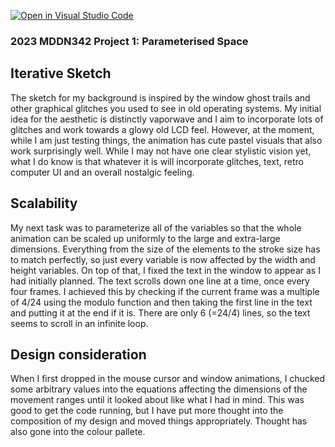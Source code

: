 [![Open in Visual Studio Code](https://classroom.github.com/assets/open-in-vscode-c66648af7eb3fe8bc4f294546bfd86ef473780cde1dea487d3c4ff354943c9ae.svg)](https://classroom.github.com/online_ide?assignment_repo_id=10300782&assignment_repo_type=AssignmentRepo)
### 2023 MDDN342 Project 1: Parameterised Space
## Iterative Sketch
The sketch for my background is inspired by the window ghost trails and other graphical glitches you used to see in old operating systems.
My initial idea for the aesthetic is distinctly vaporwave and I aim to incorporate lots of glitches and work towards a glowy old LCD feel. However, at the moment, while I am just testing things, the animation has cute pastel visuals that also work surprisingly well.
While I may not have one clear stylistic vision yet, what I do know is that whatever it is will incorporate glitches, text, retro computer UI and an overall nostalgic feeling.
## Scalability
My next task was to parameterize all of the variables so that the whole animation can be scaled up uniformly to the large and extra-large dimensions. Everything from the size of the elements to the stroke size has to match perfectly, so just every variable is now affected by the width and height variables. On top of that, I fixed the text in the window to appear as I had initially planned. The text scrolls down one line at a time, once every four frames. I achieved this by checking if the current frame was a multiple of 4/24 using the modulo function and then taking the first line in the text and putting it at the end if it is. There are only 6 (=24/4) lines, so the text seems to scroll in an infinite loop.
## Design consideration
When I first dropped in the mouse cursor and window animations, I chucked some arbitrary values into the equations affecting the dimensions of the movement ranges until it looked about like what I had in mind. This was good to get the code running, but I have put more thought into the composition of my design and moved things appropriately. Thought has also gone into the colour pallete.